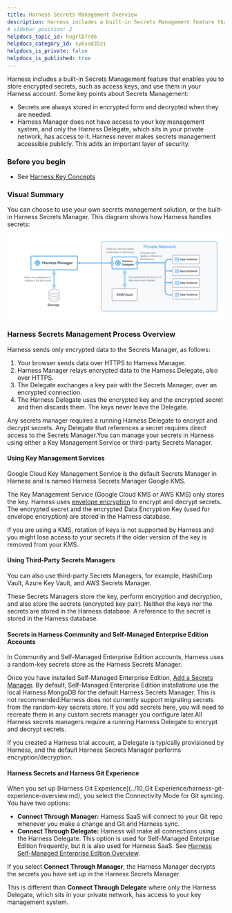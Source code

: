 ```yaml
---
title: Harness Secrets Management Overview
description: Harness includes a built-in Secrets Management feature that enables you to store encrypted secrets, such as access keys, and use them in your Harness account. Some key points about Secrets Management…
# sidebar_position: 2
helpdocs_topic_id: hngrlb7rd6
helpdocs_category_id: sy6sod35zi
helpdocs_is_private: false
helpdocs_is_published: true
---
```


Harness includes a built-in Secrets Management feature that enables you to store encrypted secrets, such as access keys, and use them in your Harness account. Some key points about Secrets Management:

* Secrets are always stored in encrypted form and decrypted when they are needed.
* Harness Manager does not have access to your key management system, and only the Harness Delegate, which sits in your private network, has access to it. Harness never makes secrets management accessible publicly. This adds an important layer of security.

### Before you begin

* See [Harness Key Concepts](https://docs.harness.io/article/hv2758ro4e-learn-harness-key-concepts)

### Visual Summary

You can choose to use your own secrets management solution, or the built-in Harness Secrets Manager. This diagram shows how Harness handles secrets:

![](./static/harness-secret-manager-overview-44.png)
### Harness Secrets Management Process Overview

Harness sends only encrypted data to the Secrets Manager, as follows: 

1. Your browser sends data over HTTPS to Harness Manager.
2. Harness Manager relays encrypted data to the Harness Delegate, also over HTTPS.
3. The Delegate exchanges a key pair with the Secrets Manager, over an encrypted connection.
4. The Harness Delegate uses the encrypted key and the encrypted secret and then discards them. The keys never leave the Delegate.

Any secrets manager requires a running Harness Delegate to encrypt and decrypt secrets. Any Delegate that references a secret requires direct access to the Secrets Manager.You can manage your secrets in Harness using either a Key Management Service or third-party Secrets Manager.

#### Using Key Management Services

Google Cloud Key Management Service is the default Secrets Manager in Harness and is named Harness Secrets Manager Google KMS.

The Key Management Service (Google Cloud KMS or AWS KMS) only stores the key. Harness uses [envelope encryption](https://cloud.google.com/kms/docs/envelope-encryption) to encrypt and decrypt secrets. The encrypted secret and the encrypted Data Encryption Key (used for envelope encryption) are stored in the Harness database. 

If you are using a KMS, rotation of keys is not supported by Harness and you might lose access to your secrets if the older version of the key is removed from your KMS.

#### Using Third-Party Secrets Managers

You can also use third-party Secrets Managers, for example, HashiCorp Vault, Azure Key Vault, and AWS Secrets Manager.

These Secrets Managers store the key, perform encryption and decryption, and also store the secrets (encrypted key pair). Neither the keys nor the secrets are stored in the Harness database. A reference to the secret is stored in the Harness database.

#### Secrets in Harness Community and Self-Managed Enterprise Edition Accounts

In Community and Self-Managed Enterprise Edition accounts, Harness uses a random-key secrets store as the Harness Secrets Manager.

Once you have installed Self-Managed Enterprise Edition, [Add a Secrets Manager](./5-add-secrets-manager.md). By default, Self-Managed Enterprise Edition installations use the local Harness MongoDB for the default Harness Secrets Manager. This is not recommended.Harness does not currently support migrating secrets from the random-key secrets store. If you add secrets here, you will need to recreate them in any custom secrets manager you configure later.All Harness secrets managers require a running Harness Delegate to encrypt and decrypt secrets.

If you created a Harness trial account, a Delegate is typically provisioned by Harness, and the default Harness Secrets Manager performs encryption/decryption.

#### Harness Secrets and Harness Git Experience

When you set up [Harness Git Experience](../10_Git Experience/harness-git-experience-overview.md), you select the Connectivity Mode for Git syncing. You have two options:

* **Connect Through Manager:** Harness SaaS will connect to your Git repo whenever you make a change and Git and Harness sync.
* **Connect Through Delegate:** Harness will make all connections using the Harness Delegate. This option is used for Self-Managed Enterprise Edition frequently, but it is also used for Harness SaaS. See [Harness Self-Managed Enterprise Edition Overview](https://docs.harness.io/article/tb4e039h8x-harness-on-premise-overview).

If you select **Connect Through Manager**, the Harness Manager decrypts the secrets you have set up in the Harness Secrets Manager.

This is different than **Connect Through Delegate** where only the Harness Delegate, which sits in your private network, has access to your key management system.

